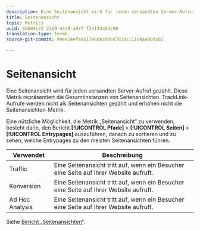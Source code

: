 ```yaml
---
description: Eine Seitenansicht wird für jeden versandten Server-Aufruf gezählt. Diese Metrik repräsentiert die Gesamtinstanzen von Seitenansichten. TrackLink-Aufrufe werden nicht als Seitenansichten gezählt und erhöhen nicht die Seitenansichten-Metrik.
title: Seitenansicht
topic: Metrics
uuid: 85004c72-2369-44a9-a97f-f2e144a54c90
translation-type: tm+mt
source-git-commit: 99ee24efaa517e8da700c67818c111c4aa90dc02

---
```



# Seitenansicht

Eine Seitenansicht wird für jeden versandten Server-Aufruf gezählt. Diese Metrik repräsentiert die Gesamtinstanzen von Seitenansichten. TrackLink-Aufrufe werden nicht als Seitenansichten gezählt und erhöhen nicht die Seitenansichten-Metrik.

Eine nützliche Möglichkeit, die Metrik „Seitenansicht“ zu verwenden, besteht darin, den Bericht **[!UICONTROL Pfade]** &gt; **[!UICONTROL Seiten]** &gt; **[!UICONTROL Entrypages]** auszuführen, danach zu sortieren und zu sehen, welche Entrypages zu den meisten Seitenansichten führen.

| Verwendet | Beschreibung |
|---|---|
| Traffic | Eine Seitenansicht tritt auf, wenn ein Besucher eine Seite auf Ihrer Website aufruft. |
| Konversion | Eine Seitenansicht tritt auf, wenn ein Besucher eine Seite auf Ihrer Website aufruft. |
| Ad Hoc Analysis | Eine Seitenansicht tritt auf, wenn ein Besucher eine Seite auf Ihrer Website aufruft. |

Siehe [Bericht „Seitenansichten“](/help/components/c-variables/dimensionslist/reports-page-views.md).
